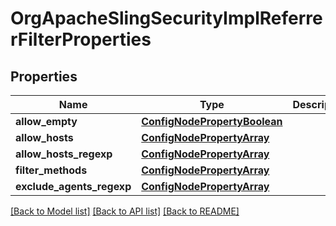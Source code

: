 # OrgApacheSlingSecurityImplReferrerFilterProperties

## Properties
Name | Type | Description | Notes
------------ | ------------- | ------------- | -------------
**allow_empty** | [**ConfigNodePropertyBoolean**](ConfigNodePropertyBoolean.md) |  | [optional] 
**allow_hosts** | [**ConfigNodePropertyArray**](ConfigNodePropertyArray.md) |  | [optional] 
**allow_hosts_regexp** | [**ConfigNodePropertyArray**](ConfigNodePropertyArray.md) |  | [optional] 
**filter_methods** | [**ConfigNodePropertyArray**](ConfigNodePropertyArray.md) |  | [optional] 
**exclude_agents_regexp** | [**ConfigNodePropertyArray**](ConfigNodePropertyArray.md) |  | [optional] 

[[Back to Model list]](../README.md#documentation-for-models) [[Back to API list]](../README.md#documentation-for-api-endpoints) [[Back to README]](../README.md)


